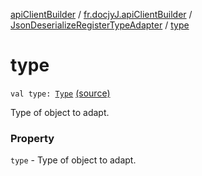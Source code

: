 [apiClientBuilder](../../index.md) / [fr.docjyJ.apiClientBuilder](../index.md) / [JsonDeserializeRegisterTypeAdapter](index.md) / [type](./type.md)

# type

`val type: `[`Type`](https://docs.oracle.com/javase/6/docs/api/java/lang/reflect/Type.html) [(source)](https://github.com/docjyj/apiClientBuilder/tree/master/src/main/kotlin/fr/docjyJ/apiClientBuilder/JsonDeserializeRegisterTypeAdapter.kt#L13)

Type of object to adapt.

### Property

`type` - Type of object to adapt.